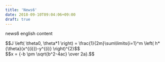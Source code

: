 ```yaml
---
title: 'News6'
date: 2018-09-10T09:04:06+09:00
draft: true
---
```


news6 english content

<div>$$J \left( \theta0, \theta*1 \right) = \frac{1}{2m}\sum\limits{i=1}^m \left( h*{\theta}(x^{(i)})-y^{(i)} \right)^{2}$$</div>

<div>$$x = {-b \pm \sqrt{b^2-4ac} \over 2a}.$$</div>

